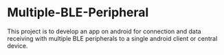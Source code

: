 # Multiple-BLE-Peripheral
This project is to develop an app on android for connection and data receiving with multiple BLE peripherals to a single android client or central device. 
